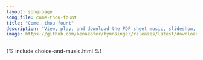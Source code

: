 ```yaml
---
layout: song-page
song_file: come-thou-fount
title: "Come, thou fount"
description: "View, play, and download the PDF sheet music, slideshow, and audio. Lyrics: Come, Thou Fount of ev'ry blessing, tune my heart to sing thy grace; Streams of mercy, never ceasing, call for songs of loudest praise. Teach me some ... english christian 4part"
image: https://github.com/kenakofer/hymnsinger/releases/latest/download/come-thou-fount-trad.png
---
```


{% include choice-and-music.html %}